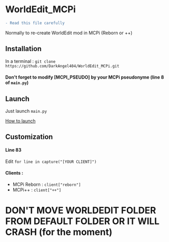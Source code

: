 # WorldEdit\_MCPi 

```diff
- Read this file carefully
```

Normally to re-create WorldEdit mod in MCPi (Reborn or ++)

## Installation


In a terminal : ```git clone https://github.com/DarkAngel404/WorldEdit_MCPi.git```

#### Don't forget to modify [MCPI_PSEUDO] by your MCPi pseudonyme (line 8 of `main.py`)

## Launch


Just launch ```main.py```

[How to launch](https://github-production-user-asset-6210df.s3.amazonaws.com/126427514/247960958-a9480259-0a6a-4f4a-85c6-51ddaeff2c6b.mp4)

## Customization


#### Line 83
Edit ```for line in capture("[YOUR CLIENT]")```
#### Clients :
- MCPi Reborn : ```client["reborn"]```
- MCPi++ : ```client["++"]```

# DON'T MOVE WORLDEDIT FOLDER FROM DEFAULT FOLDER OR IT WILL CRASH (for the moment)
